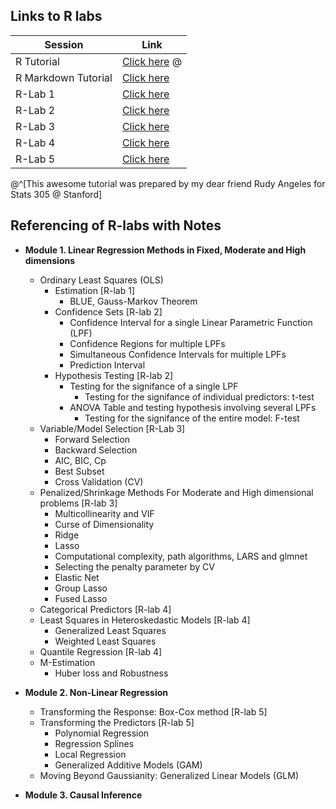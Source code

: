  Links to R labs
 ---------------
 
 
|Session| Link |
|-------|------|
|R Tutorial|[Click here](https://www.dropbox.com/s/kx0ubups6bapmpe/1-R-tutorial.pdf?raw=1) @|
|R Markdown Tutorial| [Click here](https://www.dropbox.com/s/tvb9vn3qjluumoh/2-R-markdown.pdf?raw=1)|
|R-Lab 1| [Click here](https://www.dropbox.com/s/8c4lf3pbjb99xfj/lab-1.R?raw=1)|
|R-Lab 2| [Click here](https://www.dropbox.com/s/h11uw0tsu7soghf/lab-2.html?raw=1)|
|R-Lab 3| [Click here](https://www.dropbox.com/s/ppl5q6qedg1aq5u/lab-3.html?raw=1)|
|R-Lab 4| [Click here](https://www.dropbox.com/s/atfqa1zuj51wzk5/lab-4.html?raw=1)|
|R-Lab 5| [Click here](https://www.dropbox.com/s/cnlwndaqr79m1fw/lab-5.html?raw=1)|

@^[This awesome tutorial was prepared by my dear friend Rudy Angeles for Stats 305 @ Stanford]

 Referencing of R-labs with Notes
 ---------------------------------

* <b> Module 1. Linear Regression Methods in Fixed, Moderate and High dimensions</b>
  * Ordinary Least Squares (OLS)
    * Estimation [R-lab 1]
      * BLUE, Gauss-Markov Theorem
    * Confidence Sets [R-lab 2]
      * Confidence Interval for a single Linear Parametric Function (LPF)
      * Confidence Regions for multiple LPFs
      * Simultaneous Confidence Intervals for multiple LPFs
      * Prediction Interval
    * Hypothesis Testing [R-lab 2]
      * Testing for the signifance of a single LPF
        * Testing for the signifance of individual predictors: t-test
      * ANOVA Table and testing hypothesis involving several LPFs 
        * Testing for the signifance of the entire model: F-test
  * Variable/Model Selection [R-Lab 3]
    * Forward Selection
    * Backward Selection
    * AIC, BIC, Cp
    * Best Subset
    * Cross Validation (CV)
  * Penalized/Shrinkage Methods For Moderate and High dimensional problems [R-lab 3]
    * Multicollinearity and VIF 
    * Curse of Dimensionality 
    * Ridge
    * Lasso
    * Computational complexity, path algorithms, LARS and glmnet
    * Selecting the penalty parameter by CV
    * Elastic Net
    * Group Lasso
    * Fused Lasso
  * Categorical Predictors [R-lab 4]
  * Least Squares in Heteroskedastic Models [R-lab 4]
    * Generalized Least Squares
    * Weighted Least Squares
  * Quantile Regression [R-lab 4]  
  * M-Estimation
    * Huber loss and Robustness
  
  
* <b> Module 2. Non-Linear Regression</b>
  * Transforming the Response: Box-Cox method [R-lab 5]
  * Transforming the Predictors [R-lab 5]
    * Polynomial Regression
    * Regression Splines
    * Local Regression
    * Generalized Additive Models (GAM)
  * Moving Beyond Gaussianity: Generalized Linear Models (GLM)
  

* <b> Module 3. Causal Inference</b>
